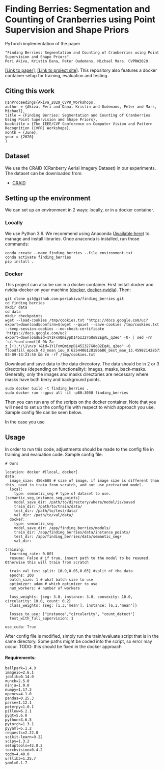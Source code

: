 # Finding Berries: Segmentation and Counting of Cranberries using Point Supervision and Shape Priors

PyTorch implementation of the paper 
```
"Finding Berries: Segmentation and Counting of Cranberries using Point Supervision and Shape Priors". 
Peri Akiva, Kristin Dana, Peter Oudemans, Michael Mars. CVPRW2020. 
```
[[Link to paper]](http://openaccess.thecvf.com/content_CVPRW_2020/papers/w5/Akiva_Finding_Berries_Segmentation_and_Counting_of_Cranberries_Using_Point_Supervision_CVPRW_2020_paper.pdf "Link"),  [[Link to project site]](https://periakiva.github.io/finding_berries/). This repository also features a docker container setup for training, evaluation and testing. 

## Citing this work

```
@InProceedings{Akiva_2020_CVPR_Workshops,
author = {Akiva, Peri and Dana, Kristin and Oudemans, Peter and Mars, Michael},
title = {Finding Berries: Segmentation and Counting of Cranberries Using Point Supervision and Shape Priors},
booktitle = {The IEEE/CVF Conference on Computer Vision and Pattern Recognition (CVPR) Workshops},
month = {June},
year = {2020}
} 
```

## Dataset
We use the CRAID (CRanberry Aerial Imagery Dataset) in our experiments. The dataset can be downloaded from:

  * [CRAID](https://forms.gle/gAonKq5PMhmifgxr9)

## Setting up the environment
We can set up an environment in 2 ways: locally, or in a docker container.

### Locally

We use Python 3.6. We recommend using Anaconda ([Available here](https://www.anaconda.com/)) to manage and install libraries. Once anaconda is installed, run those commands:

```
conda create --name finding_berries --file environment.txt
conda activate finding_berries
pip install .
```

### Docker

This project can also be ran in a docker container. First install docker and nvidia-docker on your machine ([docker](https://docs.docker.com/get-docker/), [docker-nvidia](https://github.com/NVIDIA/nvidia-docker)). Then:

```
git clone git@github.com:periakiva/finding_berries.git
cd finding_berries
mkdir data
cd data
mkdir checkpoints
wget --load-cookies /tmp/cookies.txt "https://docs.google.com/uc?export=download&confirm=$(wget --quiet --save-cookies /tmp/cookies.txt --keep-session-cookies --no-check-certificate 'https://docs.google.com/uc?export=download&id=1Y1FxmQmiypD145I327G8o82EgAL_q2eo' -O- | sed -rn 's/.*confirm=([0-9A-Za-z_]+).*/\1\n/p')&id=1Y1FxmQmiypD145I327G8o82EgAL_q2eo" -O floodfill_epoch_43_mean_iou_0.6254406128186686_best_mae_13.459821428571429_mioumao_ratio_4.646722960908185_time_2020-03-09-13:23:56 && rm -rf /tmp/cookies.txt
```


Download and save data to the data direcotory. The data should be in 2 or 3 directories (depending on functionality): images, masks, back-masks. Generally, only the images and masks directories are necessary where masks have both berry and background points. 

```
sudo docker build -t finding_berries .
sudo docker run --gpus all -it -p80:3000 finding_berries
```
Then you can run any of the scripts on the docker container. Note that you will need to set up the config file with respect to which approach you use. Sample config file can be seen below.

In the case you use

## Usage
In order to run this code, adjustments should be made to the config file in training and evaluation code. Sample config file:

```
# Ours

location: docker #[local, docker]
data:
  image_size: 456x608 # size of image. if image size is different than this, need to train from scratch, and not use pretrained model.
  local:
    type: semantic_seg # type of dataset to use. [semantic_seg,instance_seg,points]
    model_save_dir: /path/to/directory/where/model/is/saved
    train_dir: /path/to/train/data/
    test_dir: /path/to/test/data/
    val_dir: /path/to/val/data/
  docker:
    type: semantic_seg
    model_save_dir: /app/finding_berries/models/
    train_dir: /app/finding_berries/data/instance_points/
    test_dir: /app/finding_berries/data/semantic_seg/
    val_dir:
  
training: 
  learning_rate: 0.001 
  resume: False # if true, insert path to the model to be resumed. Otherwise this will train from scratch

  train_val_test_split: [0.9,0.05,0.05] #split of the data
  epochs: 200
  batch_size: 1 # what batch size to use
  optimizer: adam # which optimizer to use
  num_workers: # number of workers

  loss_weights: {seg: 3.0, instance: 3.0, convexity: 10.0, circularity: 10.0, count: 0.2}
  class_weights: {seg: [1,3,'mean'], instance: [6,1,'mean']}

  losses_to_use: ["instance","circularity", "count_detect"]
  test_with_full_supervision: 1

use_cuda: True

```
After config file is modified, simply run the train/evaluate script that is in the same directory. Some paths might be coded into the script, so error may occur. TODO: this should be fixed in the docker approach




#### Requirements:

```
ballpark=1.4.0
imageio=2.6.1
joblib=0.14.0
munch=2.5.0
ninja=1.9.0
numpy=1.17.3
opencv=4.1.0
pandas=0.25.3
parse=1.12.1
peterpy=1.0.1
pillow=6.2.1
pyqt=5.6.0
python=3.6.5
pytorch=1.3.1
pyyaml=5.1.2
requests=2.22.0
scikit-learn=0.22
scipy=1.3.2
setuptools=42.0.2
torchvision=0.4.2
tqdm=4.40.0
urllib3=1.25.7
yaml=0.1.7
```


